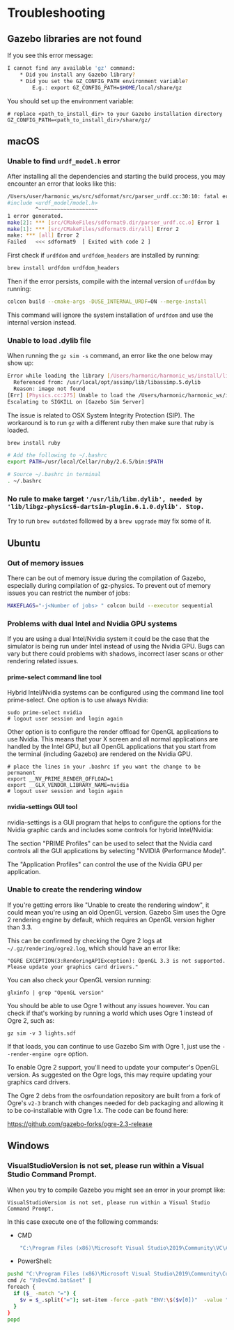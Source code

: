 # Troubleshooting

## Gazebo libraries are not found
If you see this error message:

```bash
I cannot find any available 'gz' command:
	* Did you install any Gazebo library?
	* Did you set the GZ_CONFIG_PATH environment variable?
	    E.g.: export GZ_CONFIG_PATH=$HOME/local/share/gz
```

You should set up the environment variable:

```
# replace <path_to_install_dir> to your Gazebo installation directory
GZ_CONFIG_PATH=<path_to_install_dir>/share/gz/
```

## macOS

### Unable to find `urdf_model.h` error
After installing all the dependencies and starting the build process, you may encounter an error that looks like this:

```bash
/Users/user/harmonic_ws/src/sdformat/src/parser_urdf.cc:30:10: fatal error: 'urdf_model/model.h' file not found
#include <urdf_model/model.h>
         ^~~~~~~~~~~~~~~~~~~~
1 error generated.
make[2]: *** [src/CMakeFiles/sdformat9.dir/parser_urdf.cc.o] Error 1
make[1]: *** [src/CMakeFiles/sdformat9.dir/all] Error 2
make: *** [all] Error 2
Failed   <<< sdformat9	[ Exited with code 2 ]
```

First check if `urdfdom` and `urdfdom_headers` are installed by running:

```bash
brew install urdfdom urdfdom_headers
```

Then if the error persists, compile with the internal version of `urdfdom` by running:

```bash
colcon build --cmake-args -DUSE_INTERNAL_URDF=ON --merge-install
```

This command will ignore the system installation of `urdfdom` and use the internal version instead.

### Unable to load .dylib file
When running the `gz sim -s` command, an error like the one below may show up:

```bash
Error while loading the library [/Users/harmonic/harmonic_ws/install/lib//libgz-physics6-dartsim-plugin.6.dylib]: dlopen(/Users/harmonic/harmonic_ws/install/lib//libgz-physics6-dartsim-plugin.6.dylib, 5): Library not loaded: @rpath/libIrrXML.dylib
  Referenced from: /usr/local/opt/assimp/lib/libassimp.5.dylib
  Reason: image not found
[Err] [Physics.cc:275] Unable to load the /Users/harmonic/harmonic_ws/install/lib//libgz-physics6-dartsim-plugin.6.dylib library.
Escalating to SIGKILL on [Gazebo Sim Server]
```

The issue is related to OSX System Integrity Protection (SIP). The workaround is to run `gz` with a different ruby then make sure that ruby is loaded.

```bash
brew install ruby

# Add the following to ~/.bashrc
export PATH=/usr/local/Cellar/ruby/2.6.5/bin:$PATH

# Source ~/.bashrc in terminal
. ~/.bashrc
```

### No rule to make target `'/usr/lib/libm.dylib', needed by 'lib/libgz-physics6-dartsim-plugin.6.1.0.dylib'. Stop.`
Try to run `brew outdated` followed by a `brew upgrade` may fix some of it.

## Ubuntu

### Out of memory issues

There can be out of memory issue during the compilation of Gazebo, especially during
compilation of gz-physics. To prevent out of memory issues you can restrict the number of jobs:

```bash
MAKEFLAGS="-j<Number of jobs> " colcon build --executor sequential
```

### Problems with dual Intel and Nvidia GPU systems

If you are using a dual Intel/Nvidia system it could be the case that the
simulator is being run under Intel instead of using the Nvidia GPU. Bugs can
vary but there could problems with shadows, incorrect laser scans or other
rendering related issues.

#### prime-select command line tool

Hybrid Intel/Nvidia systems can be configured using the command line tool prime-select.
One option is to use always Nvidia:

    sudo prime-select nvidia
    # logout user session and login again

Other option is to configure the render offload for OpenGL applications to use
Nvidia. This means that your X screen and all normal applications are handled
by the Intel GPU, but all OpenGL applications that you start from the terminal
(including Gazebo) are rendered on the Nvidia GPU.

    # place the lines in your .bashrc if you want the change to be permanent
    export __NV_PRIME_RENDER_OFFLOAD=1
    export __GLX_VENDOR_LIBRARY_NAME=nvidia
    # logout user session and login again

#### nvidia-settings GUI tool

nvidia-settings is a GUI program that helps to configure the options for the Nvidia
graphic cards and includes some controls for hybrid Intel/Nvidia:

The section "PRIME Profiles" can be used to select that the Nvidia card controls
all the GUI applications by selecting "NVIDIA (Performance Mode)".

The "Application Profiles" can control the use of the Nvidia GPU per application.

### Unable to create the rendering window
If you're getting errors like "Unable to create the rendering window", it could
mean you're using an old OpenGL version. Gazebo Sim uses the Ogre 2
rendering engine by default, which requires an OpenGL version higher than 3.3.

This can be confirmed by checking the Ogre 2 logs at `~/.gz/rendering/ogre2.log`,
which should have an error like:

    "OGRE EXCEPTION(3:RenderingAPIException): OpenGL 3.3 is not supported. Please update your graphics card drivers."

You can also check your OpenGL version running:

    glxinfo | grep "OpenGL version"

You should be able to use Ogre 1 without any issues however. You can check if
that's working by running a world which uses Ogre 1 instead of Ogre 2, such as:

    gz sim -v 3 lights.sdf

If that loads, you can continue to use Gazebo Sim with Ogre 1, just use the
`--render-engine ogre` option.

To enable Ogre 2 support, you'll need to update your computer's OpenGL version.
As suggested on the Ogre logs, this may require updating your graphics card
drivers.

The Ogre 2 debs from the osrfoundation repository are built from a fork of
Ogre's `v2-3` branch with changes needed for deb packaging and allowing it to
be co-installable with Ogre 1.x. The code can be found here:

https://github.com/gazebo-forks/ogre-2.3-release


## Windows

### VisualStudioVersion is not set, please run within a Visual Studio Command Prompt.
When you try to compile Gazebo you might see an error in your prompt like:

    VisualStudioVersion is not set, please run within a Visual Studio Command Prompt.

In this case execute one of the following commands:
 - CMD
```bash
    "C:\Program Files (x86)\Microsoft Visual Studio\2019\Community\VC\Auxiliary\Build\vcvarsall.bat" x86_amd64
```

 - PowerShell:
```bash
pushd "C:\Program Files (x86)\Microsoft Visual Studio\2019\Community\Common7\Tools"
cmd /c "VsDevCmd.bat&set" |
foreach {
  if ($_ -match "=") {
    $v = $_.split("="); set-item -force -path "ENV:\$($v[0])"  -value "$($v[1])"
  }
}
popd
```
